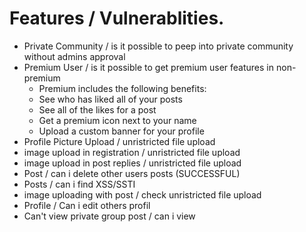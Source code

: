 # Features / Vulnerablities.

* Private Community / is it possible to peep into private community without admins approval
* Premium User / is it possible to get premium user features in non-premium
  * Premium includes the following benefits:
  * See who has liked all of your posts
  * See all of the likes for a post
  * Get a premium icon next to your name
  * Upload a custom banner for your profile
* Profile Picture Upload / unristricted file upload
* image upload in registration / unristricted file upload
* image upload in post replies / unristricted file upload
* Post / can i delete other users posts (SUCCESSFUL)
* Posts / can i find XSS/SSTI
* image uploading with post / check unristricted file upload
* Profile / Can i edit others profil
* Can't view private group post / can i view 
